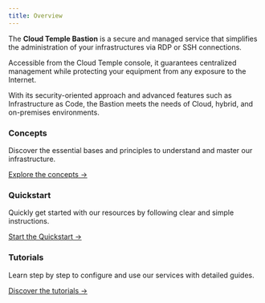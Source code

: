 ```yaml
---
title: Overview
---
```


The **Cloud Temple Bastion** is a secure and managed service that simplifies the administration of your infrastructures via RDP or SSH connections.

Accessible from the Cloud Temple console, it guarantees centralized management while protecting your equipment from any exposure to the Internet.

With its security-oriented approach and advanced features such as Infrastructure as Code, the Bastion meets the needs of Cloud, hybrid, and on-premises environments.


<div class="card-grid">
  <div class="card">
    <h3>Concepts</h3>
    <p>Discover the essential bases and principles to understand and master our infrastructure.</p>
    <a href="console/iam/concepts" class="card-link">Explore the concepts &rarr;</a>
  </div>
  <div class="card">
    <h3>Quickstart</h3>
    <p>Quickly get started with our resources by following clear and simple instructions.</p>
    <a href="console/iam/quickstart" class="card-link">Start the Quickstart &rarr;</a>
  </div>
    <div class="card">
    <h3>Tutorials</h3>
    <p>Learn step by step to configure and use our services with detailed guides.</p>
    <a href="console/iam/tutorials/sso_aad.md" class="card-link">Discover the tutorials &rarr;</a>
  </div>
</div>